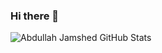 ### Hi there 👋

<!--
**Abdullah-Jamshed/abdullah-jamshed** is a ✨ _special_ ✨ repository because its `README.md` (this file) appears on your GitHub profile.

Here are some ideas to get you started:

- 🔭 I’m currently working on ...
- 🌱 I’m currently learning ...
- 👯 I’m looking to collaborate on ...
- 🤔 I’m looking for help with ...
- 💬 Ask me about ...
- 📫 How to reach me: ...
- 😄 Pronouns: ...
- ⚡ Fun fact: ...
-->


<img align="left" alt="Abdullah Jamshed GitHub Stats" src="https://github-readme-stats.vercel.app/api?username=abdullah-jamshed&show_icons=true&hide_border=true" />
